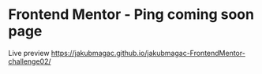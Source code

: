 # Frontend Mentor - Ping coming soon page

Live preview https://jakubmagac.github.io/jakubmagac-FrontendMentor-challenge02/
